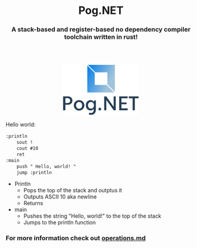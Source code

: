 <h1 align=center> Pog.NET
</h1>
<h3 align=center><b> A stack-based and register-based no dependency compiler toolchain written in rust!
</h3>
<br><br><p align="center">
 <img src="logo/vector/default-monochrome.svg" alt="drawing" width="200">
</p>
</b>
Hello world:

```
:println
    sout !
    cout #10
    ret
:main
    push " Hello, world! "
    jump :println
```
* Println
    * Pops the top of the stack and outptus it
    * Outputs ASCII 10 aka newline
    * Returns
* main
    * Pushes the string "Hello, world!" to the top of the stack
    * Jumps to the println function
### For more information check out [operations.md](./operations.md)